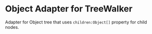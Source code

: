 # Object Adapter for TreeWalker

Adapter for Object tree that uses `children:Object[]` property for child nodes.
